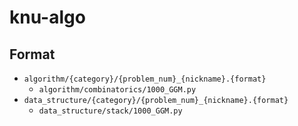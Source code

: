 # knu-algo

## Format

- `algorithm/{category}/{problem_num}_{nickname}.{format}`
    - `algorithm/combinatorics/1000_GGM.py`
- `data_structure/{category}/{problem_num}_{nickname}.{format}`
    - `data_structure/stack/1000_GGM.py`
